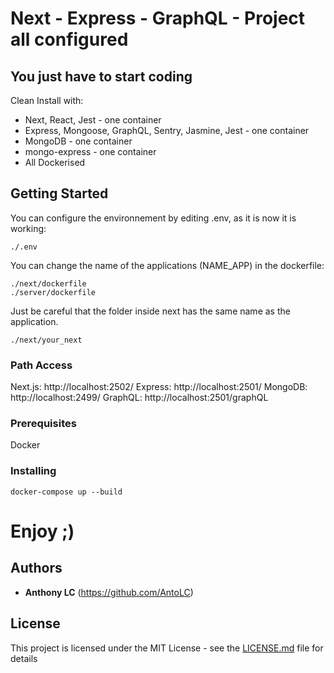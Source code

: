 # Next - Express - GraphQL - Project all configured
## You just have to start coding

Clean Install with:
* Next, React, Jest - one container
* Express, Mongoose, GraphQL, Sentry, Jasmine, Jest - one container
* MongoDB - one container
* mongo-express - one container
* All Dockerised

## Getting Started

You can configure the environnement by editing .env, as it is now it is working: 
```
./.env
```
You can change the name of the applications (NAME_APP) in the dockerfile:
```
./next/dockerfile
./server/dockerfile
```
Just be careful that the folder inside next has the same name as the application.
```
./next/your_next
```

### Path Access
Next.js: http://localhost:2502/
Express: http://localhost:2501/
MongoDB: http://localhost:2499/
GraphQL: http://localhost:2501/graphQL

### Prerequisites

Docker

### Installing

```
docker-compose up --build
```

# Enjoy ;)

## Authors

* **Anthony LC** (https://github.com/AntoLC)

## License

This project is licensed under the MIT License - see the [LICENSE.md](LICENSE.md) file for details

